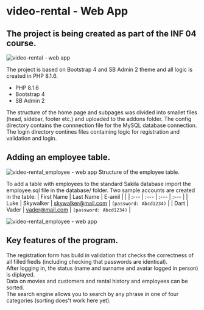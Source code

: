# video-rental - Web App
## The project is being created as part of the INF 04 course.
![video-rental - web app](https://github.com/homasha/video-rental/blob/master/screenshots/video-rental.png)

The project is based on Bootstrap 4 and SB Admin 2 theme and all logic is created in PHP 8.1.6.

- PHP 8.1.6
- Bootstrap 4
- SB Admin 2

The structure of the home page and subpages was divided into smallet files (head, sidebar, footer etc.) and uploaded to the addons folder.
The config directory contains the connnection file for the MySQL database connection.
The login directory contines files containing logic for registration and validation and login.

## Adding an employee table.
![video-rental_employee - web app](https://github.com/homasha/video-rental/blob/master/screenshots/video-rental_employee-structure.png)
Structure of the employee table.

To add a table with employees to the standard Sakila database import the employee.sql file in the database/ folder. Two sample accounts are created in the table:
| First Name | Last Name | E-amil             |                        |
| :---       | :---      | :---               | :---                   |
| Luke       | Skywalker | skywalker@mail.com | `(password: Abcd1234)` |
| Dart       | Vader     | vader@mail.com     | `(password: Abcd1234)` |

![video-rental_employee - web app](https://github.com/homasha/video-rental/blob/master/screenshots/video-rental_employee.png)

## Key features of the program.
The registration form has build in validation that checks the correctness of all filled fiedls (including checking that passwords are identical).<br>
After logging in, the status (name and surname and avatar logged in person) is diplayed.<br>
Data on movies and customers and rental history and employees can be sorted.<br>
The search engine allows you to search by any phrase in one of four categories (sorting does't work here yet).
